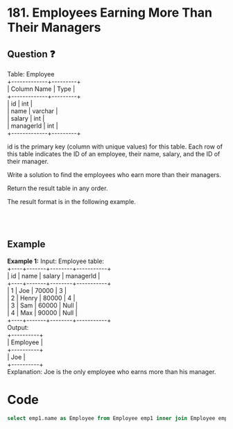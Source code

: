 # 181. Employees Earning More Than Their Managers
## Question ❓ <br>
  
Table: Employee  
+-------------+---------+  
| Column Name | Type    |    
+-------------+---------+  
| id          | int     |  
| name        | varchar |  
| salary      | int     |  
| managerId   | int     |  
+-------------+---------+
  
id is the primary key (column with unique values) for this table.
Each row of this table indicates the ID of an employee, their name, salary, and the ID of their manager.
 

Write a solution to find the employees who earn more than their managers.

Return the result table in any order.

The result format is in the following example.

<br><br>

## Example

__Example 1:__
Input: 
Employee table:  
+----+-------+--------+-----------+  
| id | name  | salary | managerId |  
+----+-------+--------+-----------+  
| 1  | Joe   | 70000  | 3         |  
| 2  | Henry | 80000  | 4         |  
| 3  | Sam   | 60000  | Null      |  
| 4  | Max   | 90000  | Null      |   
+----+-------+--------+-----------+  
Output:   
+----------+  
| Employee |  
+----------+  
| Joe      |  
+----------+    
Explanation: Joe is the only employee who earns more than his manager.
<br>

# Code
```sql
select emp1.name as Employee from Employee emp1 inner join Employee emp2 on emp1.managerId=emp2.id where emp1.salary>emp2.salary
```
